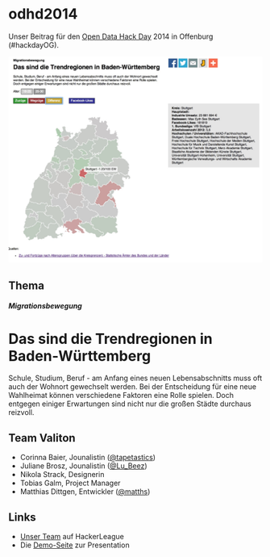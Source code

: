 odhd2014
========

Unser Beitrag für den [Open Data Hack Day](http://opendata-hackday.de/) 2014 in Offenburg (#hackdayOG).


![project screenshot](https://raw.githubusercontent.com/matths/odhd2014/master/screenshot.jpg)


Thema
-----

##### Migrationsbewegung
# Das sind die Trendregionen in Baden-Württemberg

Schule, Studium, Beruf - am Anfang eines neuen Lebensabschnitts muss oft auch der Wohnort gewechselt werden. Bei der Entscheidung für eine neue Wahlheimat können verschiedene Faktoren eine Rolle spielen. Doch entgegen einiger Erwartungen sind nicht nur die großen Städte durchaus reizvoll.


Team Valiton
------------


* Corinna Baier, Jounalistin ([@tapetastics](http://www.twitter.com/tapetastics))
* Juliane Brosz, Jounalistin ([@Lu_Beez](http://www.twitter.com/Lu_Beez))
* Nikola Strack, Designerin
* Tobias Galm, Project Manager
* Matthias Dittgen, Entwickler ([@matths](http://www.twitter.com/matths))


Links
-----

* [Unser Team](https://www.hackerleague.org/hackathons/open-data-hack-day-2014-in-offenburg/hacks/valiton-team) auf HackerLeague
* Die [Demo-Seite](http://tapetastic.de/openhackday/) zur Presentation

